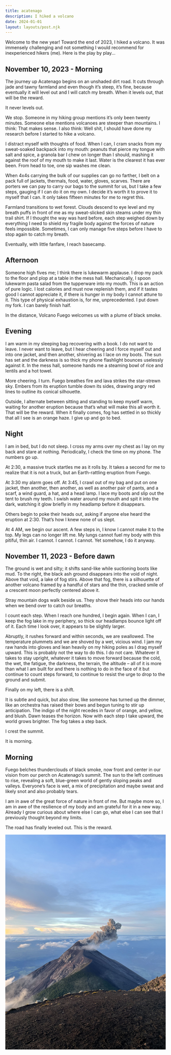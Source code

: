 ```yaml
---
title: acatenago
description: I hiked a volcano
date: 2024-01-01
layout: layouts/post.njk
---
```


Welcome to the new year! Toward the end of 2023, I hiked a volcano. It was immensely challenging and not something I would recommend for inexperienced hikers (me). Here is the play by play...

<!-- excerpt -->

## November 10, 2023 - Morning

The journey up Acatenago begins on an unshaded dirt road. It cuts through jade and tawny farmland and even though it’s steep, it’s fine, because eventually it will level out and I will catch my breath. When it levels out, that will be the reward.


It never levels out.

We stop. Someone in my hiking group mentions it’s only been twenty minutes. Someone else mentions volcanoes are steeper than mountains. I think: That makes sense. I also think: Well shit, I should have done my research before I started to hike a volcano.

I distract myself with thoughts of food. When I can, I cram snacks from my sweat-soaked backpack into my mouth: peanuts that pierce my tongue with salt and spice, a granola bar I chew on longer than I should, mashing it against the roof of my mouth to make it last. Water is the clearest it has ever been. From head to toe, one sip washes me clean.

When 4x4s carrying the bulk of our supplies can go no farther, I belt on a pack full of jackets, thermals, food, water, gloves, scarves. There are porters we can pay to carry our bags to the summit for us, but I take a few steps, gauging if I can do it on my own. I decide it’s worth it to prove it to myself that I can. It only takes fifteen minutes for me to regret this.

Farmland transitions to wet forest. Clouds descend to eye level and my breath puffs in front of me as my sweat-slicked skin steams under my thin trail shirt. If I thought the way was hard before, each step weighed down by everything I need to shield my fragile body against the forces of nature feels impossible. Sometimes, I can only manage five steps before I have to stop again to catch my breath.

Eventually, with little fanfare, I reach basecamp.

## Afternoon

Someone high fives me; I think there is lukewarm applause. I drop my pack to the floor and plop at a table in the mess hall. Mechanically, I spoon lukewarm pasta salad from the tupperware into my mouth. This is an action of pure logic. I lost calories and must now replenish them, and if it tastes good I cannot appreciate it, if there is hunger in my body I cannot attune to it. This type of physical exhaustion is, for me, unprecedented. I put down my fork. I can barely finish half.

In the distance, Volcano Fuego welcomes us with a plume of black smoke.

## Evening

I am warm in my sleeping bag recovering with a book. I do not want to leave. I never want to leave, but I hear cheering and I force myself out and into one jacket, and then another, shivering as I lace on my boots. The sun has set and the darkness is so thick my phone flashlight bounces uselessly against it. In the mess hall, someone hands me a steaming bowl of rice and lentils and a hot towel.

More cheering. I turn. Fuego breathes fire and lava strikes the star-strewn sky. Embers from its eruption tumble down its sides, drawing angry red lines to outline its conical silhouette. 

Outside, I alternate between sitting and standing to keep myself warm, waiting for another eruption because that’s what will make this all worth it. That will be the reward. When it finally comes, fog has settled in so thickly that all I see is an orange haze. I give up and go to bed.

## Night

I am in bed, but I do not sleep. I cross my arms over my chest as I lay on my back and stare at nothing. Periodically, I check the time on my phone. The numbers go up.

At 2:30, a massive truck startles me as it rolls by. It takes a second for me to realize that it is not a truck, but an Earth-rattling eruption from Fuego.

At 3:30 my alarm goes off. At 3:45, I crawl out of my bag and put on one jacket, then another, then another, as well as another pair of pants, and a scarf, a wind guard, a hat, and a head lamp. I lace my boots and slip out the tent to brush my teeth. I swish water around my mouth and spit it into the dark, watching it glow briefly in my headlamp before it disappears.

Others begin to poke their heads out, asking if anyone else heard the eruption at 2:30. That’s how I knew none of us slept.

At 4 AM, we begin our ascent. A few steps in, I know I cannot make it to the top. My legs can no longer lift me. My lungs cannot fuel my body with this pitiful, thin air. I cannot. I cannot. I cannot. Yet somehow, I do it anyway.

## November 11, 2023 - Before dawn

The ground is wet and silty; it shifts sand-like while suctioning boots like mud. To the right, the black ash ground disappears into the void of night. Above that void, a lake of fog stirs. Above that fog, there is a silhouette of another volcano framed by a handful of stars and the thin, cracked smile of a crescent moon perfectly centered above it.

Stray mountain dogs walk beside us. They shove their heads into our hands when we bend over to catch our breaths.

I count each step. When I reach one hundred, I begin again. When I can, I keep the fog lake in my periphery, so thick our headlamps bounce light off of it. Each time I look over, it appears to be slightly larger. 

Abruptly, it rushes forward and within seconds, we are swallowed. The temperature plummets and we are shoved by a wet, vicious wind. I jam my raw hands into gloves and lean heavily on my hiking poles as I drag myself upward. This is probably not the way to do this. I do not care. Whatever it takes to stay upright, whatever it takes to move forward because the cold, the wet, the fatigue, the darkness, the terrain, the altitude – all of it is more than what I am built for and there is nothing to do in the face of it but continue to count steps forward, to continue to resist the urge to drop to the ground and submit.

Finally on my left, there is a shift.

It is subtle and quick, but also slow, like someone has turned up the dimmer, like an orchestra has raised their bows and begun tuning to stir up anticipation. The indigo of the night recedes in favor of orange, and yellow, and blush. Dawn teases the horizon. Now with each step I take upward, the world grows brighter. The fog takes a step back.

I crest the summit.

It is morning.

## Morning

Fuego belches thunderclouds of black smoke, now front and center in our vision from our perch on Acatenago’s summit. The sun to the left continues to rise, revealing a soft, blue-green world of gently sloping peaks and valleys. Everyone’s face is wet, a mix of precipitation and maybe sweat and likely snot and also probably tears.

I am in awe of the great force of nature in front of me. But maybe more so, I am in awe of the resilience of my body and am grateful for it in a new way. Already I grow curious about where else I can go, what else I can see that I previously thought beyond my limits.

The road has finally leveled out. This is the reward.

![volcano fuego erupting](https://github.com/anjapatel/blog/blob/master/img/acatenago.jpeg?raw=true)